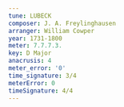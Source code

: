 ```yaml
---
tune: LUBECK
composer: J. A. Freylinghausen
arranger: William Cowper
year: 1731-1800
meter: 7.7.7.3.
key: D Major
anacrusis: 4
meter_error: '0'
time_signature: 3/4
meterError: 0
timeSignature: 4/4
---
```

